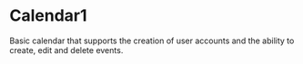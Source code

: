 # Calendar1
 Basic calendar that supports the creation of user accounts and the ability to create, edit and delete events.
